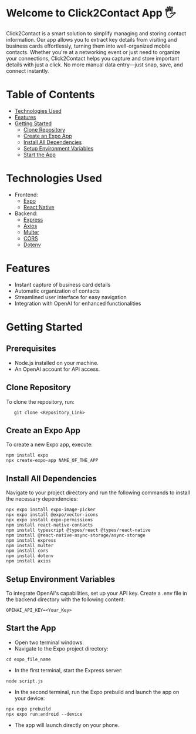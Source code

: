 
# Welcome to Click2Contact App 🖐️
Click2Contact is a smart solution to simplify managing and storing contact information. Our app allows you to extract key details from visiting and business cards effortlessly, turning them into well-organized mobile contacts. Whether you're at a networking event or just need to organize your connections, Click2Contact helps you capture and store important details with just a click. No more manual data entry—just snap, save, and connect instantly.
      

# Table of Contents
   - [Technologies Used](#technologies-used)
   - [Features](#features)
   - [Getting Started](#getting-started)
      - [Clone Repository](#clone-repository)
      - [Create an Expo App](#create-an-expo-aApp)
      - [Install All Dependencies](#install-all-dependencies)
      - [Setup Environment Variables](#setup-environment-variables)
      - [Start the App](#start-the-pp)
     
# Technologies Used
   - Frontend:
      - [Expo](https://docs.expo.dev/)
      - [React Native](https://reactnative.dev/docs/getting-started)
   - Backend:
      - [Express](https://expressjs.com/)
      - [Axios](https://axios-http.com/docs/intro)
      - [Multer](https://www.npmjs.com/package/multer)
      - [CORS](https://www.npmjs.com/package/cors)
      - [Dotenv](https://www.npmjs.com/package/dotenv)

# Features
   - Instant capture of business card details
   - Automatic organization of contacts
   - Streamlined user interface for easy navigation
   - Integration with OpenAI for enhanced functionalities

# Getting Started
## Prerequisites
   - Node.js installed on your machine.
   - An OpenAI account for API access.
     
## Clone Repository
To clone the repository, run:
```
   git clone <Repository_Link>
```

## Create an Expo App
To create a new Expo app, execute:
```
npm install expo
npx create-expo-app NAME_OF_THE_APP
```

## Install All Dependencies
Navigate to your project directory and run the following commands to install the necessary dependencies:
```
npx expo install expo-image-picker
npx expo install @expo/vector-icons
npx expo install expo-permissions
npm install react-native-contacts
npm install typescript @types/react @types/react-native
npm install @react-native-async-storage/async-storage
npm install express
npm install multer
npm install cors
npm install dotenv
npm install axios
```

## Setup Environment Variables
To integrate OpenAI's capabilities, set up your API key. Create a .env file in the backend directory with the following content:
```
OPENAI_API_KEY=<Your_Key>
```
## Start the App
   - Open two terminal windows.
   - Navigate to the Expo project directory:
   ```
   cd expo_file_name
   ```
   - In the first terminal, start the Express server:
   ```
   node script.js
   ```
   - In the second terminal, run the Expo prebuild and launch the app on your device:
   ```
   npx expo prebuild
   npx expo run:android --device
   ```
   - The app will launch directly on your phone.
